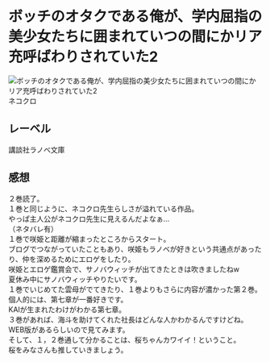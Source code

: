 # ボッチのオタクである俺が、学内屈指の美少女たちに囲まれていつの間にかリア充呼ばわりされていた2

![ボッチのオタクである俺が、学内屈指の美少女たちに囲まれていつの間にかリア充呼ばわりされていた2](https://imgur.com/BuwupK2.png)
ネコクロ

## レーベル

講談社ラノベ文庫

## 感想

２巻読了。  
１巻と同じように、ネコクロ先生らしさが溢れている作品。  
やっぱ主人公がネコクロ先生に見えるんだよなぁ…  
（ネタバレ有）  
１巻で咲姫と距離が縮まったところからスタート。  
ブログでつながっていたこともあり、咲姫もラノベが好きという共通点があったり、仲を深めるためにエロゲをしたり。  
咲姫とエロゲ鑑賞会で、サノバウィッチが出てきたときは吹きましたねw  
夏休み中にサノバウィッチやりたいです。  
１巻でいじめてた雲母がでてきたり、１巻よりもさらに内容が濃かった第２巻。  
個人的には、第七章が一番好きです。  
KAIが生まれたわけがわかる第七章。  
３巻があれば、海斗を助けてくれた社長はどんな人かわかるんですけどね。  
WEB版があるらしいので見てみます。  
そして、１，２巻通して分かることは、桜ちゃんカワイイ！ということ。  
桜をみなさんも推していきましょう。  
